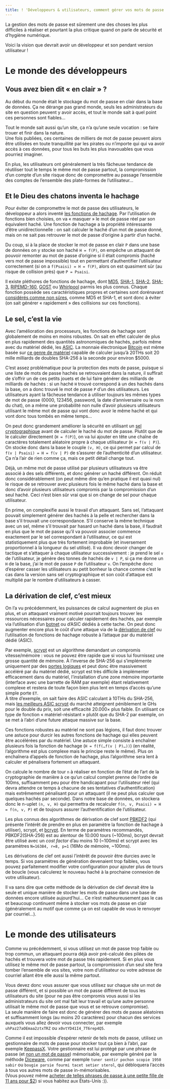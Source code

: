 ```yaml
---
title: ! 'Développeurs & utilisateurs, comment gérer vos mots de passe'
---
```


La gestion des mots de passe est sûrement une des choses les plus difficiles à réaliser et pourtant la plus critique quand on parle de sécurité et d’hygiène numérique.

Voici la vision que devrait avoir un développeur et son pendant version utilisateur !

# Le monde des développeurs

## Vous avez bien dit « en clair » ?

Au début du monde était le stockage du mot de passe en clair dans la base de données.
Ça ne dérange pas grand monde, seuls les administrateurs du site en question peuvent y avoir accès, et tout le monde sait à quel point ces personnes sont fiables…

Tout le monde sait aussi qu’un site, ça n’a qu’une seule vocation : se faire trouer et finir dans la nature.  
Une fois publiées, ces centaines de milliers de mot de passe peuvent alors être utilisées en toute tranquillité par les pirates ou n’importe qui qui va avoir accès à ces données, pour tous les buts les plus inavouables que vous pourriez imaginer.

En plus, les utilisateurs ont généralement la très fâcheuse tendance de réutiliser tout le temps le même mot de passe partout, la compromission d’un compte d’un site risque donc de compromettre au passage l’ensemble des comptes de l’ensemble des plate-formes de l’utilisateur…

## Et le Dieu des chatons inventa le hachage

Pour éviter de compromettre le mot de passe des utilisateurs, le développeur a alors inventé [les fonctions de hachage](https://fr.wikipedia.org/wiki/Fonction_de_hachage).
Par l’utilisation de fonctions bien choisies, on va « masquer » le mot de passe réel par son équivalent haché.
Une fonction de hachage a la propriété intéressante d’être unidirectionnelle : on sait calculer le haché d’un mot de passe donné, mais on ne sait pas retrouver le mot de passe d’origine à partir d’un haché.

Du coup, si à la place de stocker le mot de passe en clair `P` dans une base de données on y stocke son haché `H = f(P)`, on empêche un attaquant de pouvoir remonter au mot de passe d’origine si il était compromis (haché vers mot de passe impossible) tout en permettant d’authentifier l’utilisateur correctement (si on a `f(Psaisi) = H = f(P)`, alors on est quasiment sûr (au risque de collision près) que `P = Psaisi`.

Il existe pléthores de fonctions de hachage, dont [MD5](https://fr.wikipedia.org/wiki/MD5), [SHA-1](https://fr.wikipedia.org/wiki/SHA-1), [SHA-2](https://fr.wikipedia.org/wiki/SHA-2), [SHA-3](https://fr.wikipedia.org/wiki/SHA-3), [RIPEMD-160](https://fr.wikipedia.org/wiki/RIPEMD-160), [GOST](https://en.wikipedia.org/wiki/GOST_(hash_function)) ou [Whirlpool](https://fr.wikipedia.org/wiki/Whirlpool_(algorithme)) parmis les plus connus.
Chaque fonction possède ses caractéristiques propres et certaines sont dorénavant [considérés comme non sûres](https://en.wikipedia.org/wiki/Hash_function_security_summary), comme MD5 et SHA-1, et sont donc à éviter (on sait générer « rapidement » des collisions sur ces fonctions).

## Le sel, c’est la vie

Avec l’amélioration des processeurs, les fonctions de hachage sont globalement de moins en moins robustes.
On sait en effet calculer de plus en plus rapidement des quantités astronomiques de hachés, parfois même avec du matériel dédié, les [ASIC](https://fr.wikipedia.org/wiki/Application-specific_integrated_circuit).
La monnaie électronique [Bitcoin](https://bitcoin.org/) est même basée sur [ce genre de matériel](https://www.minerslab.com/product/smart-miner-3-0-rack-mount-20ths-bitcoin-miner/) capable de calculer jusqu’à 20THs soit 20 mille milliards de doubles SHA-256 à la seconde pour environ $5000.

C’est assez problématique pour la protection des mots de passe, puisque si une liste de mots de passe hachés se retrouvaient dans la nature, il suffirait de s’offrir un de ces petits jouets et de lui faire générer des milliards de milliards de hachés : si un haché `H` trouvé correspond à un des hachés dans la base, on a donc trouvé le mot de passe `P` d’un des utilisateurs.
Les utilisateurs ayant la fâcheuse tendance à utiliser toujours les mêmes types de mot de passe (0000, 123456, password, la date d’anniversaire ou le nom du chat), on a même une probabilité non nulle d’avoir plusieurs utilisateurs utilisant le même mot de passe qui vont donc avoir le même haché et qui vont donc tous tombés en même temps…

On peut donc grandement améliorer la sécurité en utilisant un [sel cryptographique](https://fr.wikipedia.org/wiki/Salage_(cryptographie)) avant de calculer le haché du mot de passe.
Plutôt que de le calculer directement (`H = f(P)`), on va lui ajouter en tête une chaîne de caractères totalement aléatoire propre à chaque utilisateur (`H = f(v | P)`).
On stocke donc dans la base le couple `(v, H)`, ce qui permet par calcul de `f(v | Psaisi) = H = f(v | P)` de s’assurer de l’authenticité d’un utilisateur.
Ça n’a l’air de rien comme ça, mais ce petit détail change tout.

Déjà, un même mot de passe utilisé par plusieurs utilisateurs va être associé à des sels différents, et donc générer un haché différent.
On réduit donc considérablement (on peut même dire qu’en pratique il est quasi nul) le risque de se retrouver avec plusieurs fois le même haché dans la base et donc d’avoir plusieurs utilisateurs compromis par la compromission d’un seul haché.
Ceci n’est bien sûr vrai que si on change de sel pour chaque utilisateur.

En prime, on complexifie aussi le travail d’un attaquant.
Sans sel, l’attaquant pouvait simplement générer des hachés à la pelle et rechercher dans la base s’il trouvait une correspondance.
S’il conserve la même technique avec un sel, même s’il trouvait par hasard un haché dans la base, il faudrait en plus que le mot de passe qu’il va pouvoir associer commence exactement par le sel correspondant à l’utilisateur, ce qui est statistiquement plus que très fortement improbable (et inversement proportionnel à la longueur du sel utilisé).
Il va donc devoir changer de tactique et s’attaquer à chaque utilisateur successivement : je prend le sel `v` de l’utilisateur, je génère des tonnes de hachés de `v | P`, si ça me donne un `H` de la base, j’ai le mot de passe `P` de l’utilisateur `v`.
On l’empêche donc d’espérer casser les utilisateurs au petit bonheur la chance comme c’est le cas dans la version sans sel cryptographique et son coût d’attaque est multiplié par le nombre d’utilisateurs à casser.

## La dérivation de clef, c’est mieux

On l’a vu précédemment, les puissances de calcul augmentent de plus en plus, et un attaquant vraiment motivé pourrait toujours trouver les ressources nécessaires pour calculer rapidement des hachés, par exemple via l’utilisation d’un [botnet](https://fr.wikipedia.org/wiki/Botnet) ou d’ASIC dédiés à cette tache.
On peut donc augmenter encore plus le coût d’une attaque via de la [dérivation de clef](https://en.wikipedia.org/wiki/Key_derivation_function) ou l’utilisation de fonctions de hachage robuste à l’attaque par du matériel dédié (ASIC).

Par exemple, [scrypt](https://fr.wikipedia.org/wiki/Scrypt) est un algorithme demandant un compromis vitesse/mémoire : vous ne pouvez être rapide que si vous lui fournissez une grosse quantité de mémoire.
À l’inverse de SHA-256 qui s’implémente uniquement par des [portes logiques](https://fr.wikipedia.org/wiki/Fonction_logique) et peut donc être massivement accéléré par du matériel dédié, scrypt est très difficile à implémenter efficacement dans du matériel, l’installation d’une zone mémoire importante (interface avec une barrette de RAM par exemple) étant relativement complexe et restera de toute façon bien plus lent en temps d’accès qu’une simple porte `ET`.  
À titre d’exemple, on sait faire des ASIC calculant à 10THs du SHA-256, mais [les meilleurs ASIC scrypt](https://www.minerslab.com/product/litecoin-scrypter-pro-900mhs-rack-mount-miner/) du marché atteignent péniblement le GHs pour le double du prix, soit une efficacité 20.000× plus faible.
En utilisant ce type de fonction « matériel-résistant » plutôt que du SHA-2 par exemple, on se met à l’abri d’une future attaque massive sur la base.

Ces fonctions robustes au matériel ne sont pas légions, il faut donc trouver une astuce pour durcir les autres fonctions de hachage qui elles peuvent être accélérées par du matériel.
Une astuce simple consiste à enchaîner plusieurs fois la fonction de hachage (`H = f(f(…f(v | P)…))`) (en réalité, l’algorithme est plus complexe mais le principe reste le même).
Plus on enchaînera d’appels de fonction de hachage, plus l’algorithme sera lent à calculer et pénalisera fortement un attaquant.

On calcule le nombre de tour `n` à réaliser en fonction de l’état de l’art de la cryptographie de manière à ce qu’un calcul complet prenne de l’ordre de 100ms, suffisamment peu pour être handicapant pour l’utilisateur réel (qui devra attendre ce temps à chacune de ses tentatives d’authentification) mais extrêmement pénalisant pour un attaquant (il ne peut plus calculer que quelques hachés par seconde).
Dans notre base de données, on stockera donc le n-uplet `(n, v, H)` qui permettra de recalculer `f(n, v, Psaisi) = H = f(n, v, P)` et de toujours assurer l’authentification de l’utilisateur.

Les plus connus des algorithmes de dérivation de clef sont [PBKDF2](https://fr.wikipedia.org/wiki/PBKDF2) (qui présente l’intérêt de prendre en plus en paramètre la fonction de hachage à utiliser), scrypt, et [bcrypt](https://fr.wikipedia.org/wiki/Bcrypt).
En terme de paramètres recommandés, PBKDF2(SHA-256) est au alentour de 10.000 tours (~100ms), bcrypt devrait être utilisé avec un *cost factor* d’au moins 10 (~100ms) et scrypt avec les paramètres `N=16384, r=8, p=1` (16Mo de mémoire, ~100ms).

Les dérivations de clef ont aussi l’intérêt de pouvoir être durcies avec le temps.
Si vos paramètres de génération devenaient trop faibles, vous pouvez parfaitement modifier votre configuration pour ajouter plus de tours de boucle (vous calculerez le nouveau haché à la prochaine connexion de votre utilisateur).

Il va sans dire que cette méthode de la dérivation de clef devrait être la seule et unique manière de stocker les mots de passe dans une base de données encore utilisée aujourd’hui…
Ce n’est malheureusement pas le cas et beaucoup continuent même à stocker vos mots de passe en clair (généralement au motif que comme ça on est capable de vous le renvoyer par courriel…).

# Le monde des utilisateurs

Comme vu précédemment, si vous utilisez un mot de passe trop faible ou trop commun, un attaquant pourra déjà avoir pré-calculé des pilées de hachés et trouvera votre mot de passe très rapidement.
Si en plus vous utilisez le même mot de passe partout, la compromission d’un seul site fera tomber l’ensemble de vos sites, votre nom d’utilisateur ou votre adresse de courriel allant être elle aussi la même partout.

Vous devez donc vous assurer que vous utilisez sur chaque site un mot de passe différent, et si possible un mot de passe différent de tous les utilisateurs du site (pour ne pas être compromis vous aussi si les administrateurs du site ont mal fait leur travail et qu’une autre personne utilisait le même mot de passe que vous et se retrouve compromise).  
La seule manière de faire est donc de générer des mots de passe aléatoires et suffisamment longs (au moins 20 caractères) pour chacun des services auxquels vous allez devoir vous connecter, par exemple `uhPaz27aOEmaa2ztxTRZ` ou `x0vtYD41I4_7T6rep4Q5`.

Comme il est impossible d’espérer retenir de tels mots de passe, utilisez un gestionnaire de mots de passe pour stocker tout ça bien à l’abri, par exemple [KeepassX](https://www.keepassx.org/).
Votre gestionnaire est lui protégé par une phrase de passe (et [non un mot de passe](https://xkcd.com/936/)) mémorisable, par exemple généré par la méthode [Diceware](https://en.wikipedia.org/wiki/Diceware), comme par exemple `tuner sentir pochon scopie 1950 sabir` ou `bougie parsie fourmi tacet setier sterol`, qui débloquera l’accès à tous vos autres mots de passe in-mémorisables.  
(Vous pouvez même [acheter de telles phrases de passe à une petite fille de 11 ans pour $2](http://rue89.nouvelobs.com/2015/10/25/a-11-ans-fabrique-vend-mots-passe-securises-261826)) si vous habitez aux États-Unis :)).

